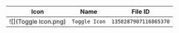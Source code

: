 | Icon | Name | File ID |
| ---  | ---  | ---     |
| ![](Toggle Icon.png) | `Toggle Icon` | `1358287907116865370` |
